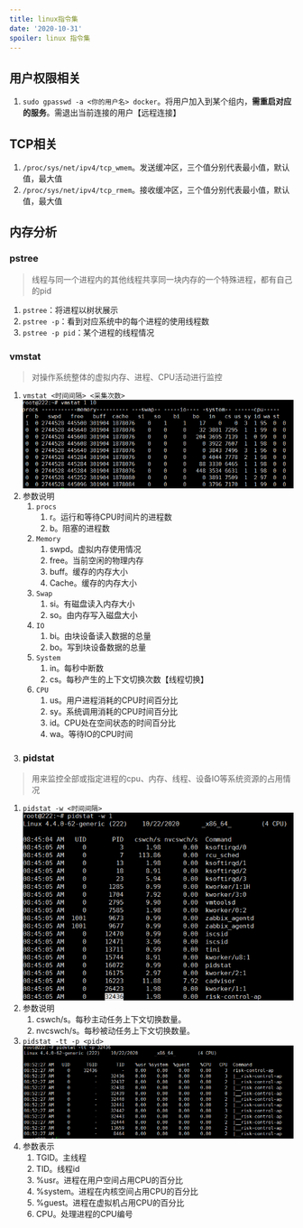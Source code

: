 ```yaml
---
title: linux指令集
date: '2020-10-31'
spoiler: linux 指令集
---
```

## 用户权限相关
1. `sudo gpasswd -a <你的用户名> docker`。将用户加入到某个组内，**需重启对应的服务**。需退出当前连接的用户【远程连接】

## TCP相关
1. `/proc/sys/net/ipv4/tcp_wmem`。发送缓冲区，三个值分别代表最小值，默认值，最大值
1. `/proc/sys/net/ipv4/tcp_rmem`。接收缓冲区，三个值分别代表最小值，默认值，最大值

## 内存分析
### pstree
> 线程与同一个进程内的其他线程共享同一块内存的一个特殊进程，都有自己的pid
1. `pstree`：将进程以树状展示
1. `pstree -p`：看到对应系统中的每个进程的使用线程数
1. `pstree -p pid`：某个进程的线程情况

### vmstat 
> 对操作系统整体的虚拟内存、进程、CPU活动进行监控

1. `vmstat <时间间隔> <采集次数>`
![image](./vmstat-1.png)
1. 参数说明
    1. `procs`
        1. r。运行和等待CPU时间片的进程数
        1. b。阻塞的进程数
    1. `Memory`
        1. swpd。虚拟内存使用情况
        1. free。当前空闲的物理内存
        1. buff。缓存的内存大小
        1. Cache。缓存的内存大小
    1. `Swap`
        1. si。有磁盘读入内存大小
        1. so。由内存写入磁盘大小
    1. `IO`
        1. bi。由块设备读入数据的总量
        1. bo。写到块设备数据的总量
    1. `System`
        1. in。每秒中断数
        1. cs。每秒产生的上下文切换次数【线程切换】
    1. `CPU`
        1. us。用户进程消耗的CPU时间百分比
        1. sy。系统调用消耗的CPU时间百分比
        1. id。CPU处在空间状态的时间百分比
        1. wa。等待IO的CPU时间
1. ### pidstat
> 用来监控全部或指定进程的cpu、内存、线程、设备IO等系统资源的占用情况

1. `pidstat -w <时间间隔>`
![image](./pstat-w.png)
1. 参数说明
    1. cswch/s。每秒主动任务上下文切换数量。
    1. nvcswch/s。每秒被动任务上下文切换数量。
1. `pidstat -tt -p <pid>`
![image](./pidstat-tt-p.png)
1. 参数表示
    1. TGID。主线程
    1. TID。线程id
    1. %usr。进程在用户空间占用CPU的百分比
    1. %system。进程在内核空间占用CPU的百分比
    1. %guest。进程在虚拟机占用CPU的百分比
    1. CPU。处理进程的CPU编号
    